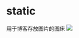 # static
用于博客存放图片的图床
![](https://icefiredb-1300435688.piccd.myqcloud.com/betsy/zigirl08_1591630445546.jpg)